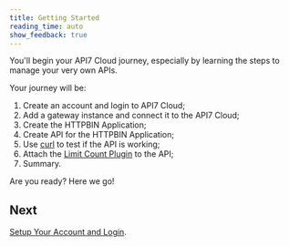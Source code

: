 ```yaml
---
title: Getting Started
reading_time: auto
show_feedback: true
---
```


You'll begin your API7 Cloud journey, especially by learning the steps to manage your very own APIs.

Your journey will be:

1. Create an account and login to API7 Cloud;
2. Add a gateway instance and connect it to the API7 Cloud;
3. Create the HTTPBIN Application;
4. Create API for the HTTPBIN Application;
5. Use [curl](https://curl.se/) to test if the API is working;
6. Attach the [Limit Count Plugin](../guides/traffic-management/limit-count.md) to the API;
7. Summary.

Are you ready? Here we go!

Next
----

[Setup Your Account and Login](./setup-account-login.md).
